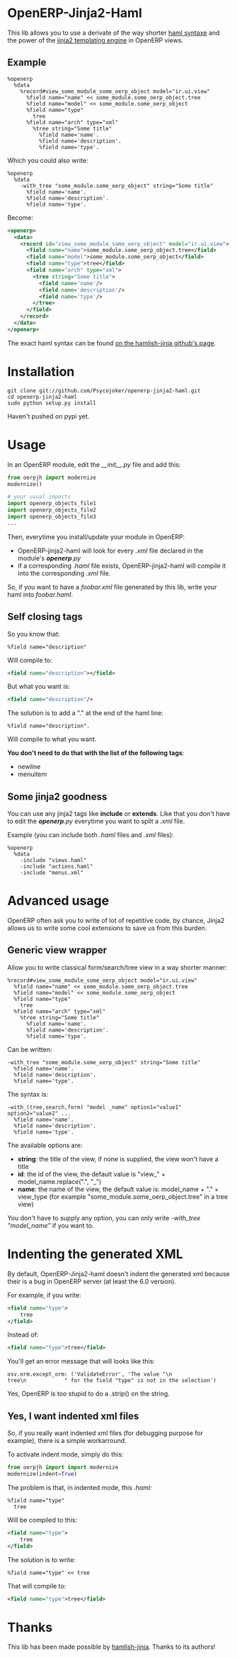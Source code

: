 OpenERP-Jinja2-Haml
===================

This lib allows you to use a derivate of the way shorter [haml
syntaxe](http://haml.info/) and the power of the [jinja2 templating
engine](http://jinja.pocoo.org/docs/) in OpenERP views.

Example
-------

```haml
%openerp
  %data
    %record#view_some_module_some_oerp_object model="ir.ui.view"
      %field name="name" << some_module.some_oerp_object.tree
      %field name="model" << some_module.some_oerp_object
      %field name="type"
        tree
      %field name="arch" type="xml"
        %tree string="Some title"
          %field name='name'.
          %field name='description'.
          %field name='type'.
```

Which you could also write:
```haml
%openerp
  %data
    -with_tree "some_module.some_oerp_object" string="Some title"
      %field name='name'.
      %field name='description'.
      %field name='type'.
```

Become:
```xml
<openerp>
  <data>
    <record id="view_some_module_some_oerp_object" model="ir.ui.view">
      <field name="name">some_module.some_oerp_object.tree</field>
      <field name="model">some_module.some_oerp_object</field>
      <field name="type">tree</field>
      <field name="arch" type="xml">
        <tree string="Some title">
          <field name='name'/>
          <field name='description'/>
          <field name='type'/>
        </tree>
      </field>
    </record>
  </data>
</openerp>
```

The exact haml syntax can be found [on the hamlish-jinja github's page](https://github.com/Pitmairen/hamlish-jinja).

Installation
============

    git clone git://github.com/Psycojoker/openerp-jinja2-haml.git
    cd openerp-jinja2-haml
    sudo python setup.py install

Haven't pushed on pypi yet.

Usage
=====

In an OpenERP module, edit the *\_\_init\_\_.py* file and add this:

```python
from oerpjh import modernize
modernize()

# your usual imports
import openerp_objects_file1
import openerp_objects_file2
import openerp_objects_file3
...
```

Then, everytime you install/update your module in OpenERP:
* OpenERP-jinja2-haml will look for every *.xml* file declared in the module's *__openerp__.py*
* if a corresponding *.haml* file exists, OpenERP-jinja2-haml will compile it into the corresponding *.xml* file.

So, if you want to have a *foobar.xml* file generated by this lib, write your haml into *foobar.haml*.

Self closing tags
-----------------

So you know that:

```haml
%field name="description"
```

Will compile to:
```xml
<field name="description"></field>
```

But what you want is:
```xml
<field name="description"/>
```

The solution is to add a "." at the end of the haml line:

```haml
%field name="description".
```

Will compile to what you want.

**You don't need to do that with the list of the following tags**:

* newline
* menuitem

Some jinja2 goodness
--------------------

You can use any jinja2 tags like **include** or **extends**. Like that you
don't have to edit the *__openerp__.py* everytime you want to split a *.xml*
file.

Example (you can include both *.haml* files and *.xml* files):

```haml
%openerp
  %data
    -include "views.haml"
    -include "actions.haml"
    -include "menus.xml"
```

Advanced usage
==============

OpenERP often ask you to write of lot of repetitive code, by chance, Jinja2
allows us to write some cool extensions to save us from this burden.

Generic view wrapper
--------------------

Allow you to write classical form/search/tree view in a way shorter manner:

```haml
%record#view_some_module_some_oerp_object model="ir.ui.view"
  %field name="name" << some_module.some_oerp_object.tree
  %field name="model" << some_module.some_oerp_object
  %field name="type"
    tree
  %field name="arch" type="xml"
    %tree string="Some title"
      %field name='name'.
      %field name='description'.
      %field name='type'.
```

Can be written:
```haml
-with_tree "some_module.some_oerp_object" string="Some title"
  %field name='name'.
  %field name='description'.
  %field name='type'.
```

The syntax is:
```haml
-with_(tree,search,form) "model _name" option1="value1" option2="value2" ...
  %field name='name'.
  %field name='description'.
  %field name='type'.
```

The available options are:

* **string**: the title of the view, if none is supplied, the view won't have a title
* **id**: the id of the view, the default value is "view_" + model_name.replace(".", "_")
* **name**: the name of the view, the default value is: model_name + "." + view_type (for example "some_module.some_oerp_object.tree" in a tree view)

You don't have to supply any option, you can only write *-with_tree "model_name"* if you want to.

Indenting the generated XML
===========================

By default, OpenERP-Jinja2-haml doesn't indent the generated xml because their
is a bug in OpenERP server (at least the 6.0 version).

For example, if you write:

```xml
<field name="type">
    tree
</field>
```

Instead of:

```xml
<field name="type">tree</field>
```

You'll get an error message that will looks like this:

    osv.orm.except_orm: ('ValidateError', 'The value "\n                tree\n            " for the field "type" is not in the selection')

Yes, OpenERP is too stupid to do a .strip() on the string.

Yes, I want indented xml files
------------------------------

So, if you really want indented xml files (for debugging purpose for example), there is a simple workarround.

To activate indent mode, simply do this:

```python
from oerpjh import import modernize
modernize(indent=True)
```

The problem is that, in indented mode, this *.haml*:

```haml
%field name="type"
  tree
```

Will be compiled to this:

```xml
<field name="type">
    tree
</field>
```

The solution is to write:

```haml
%field name="type" << tree
```

That will compile to:

```xml
<field name="type">tree</field>
```

Thanks
======

This lib has been made possible by
[hamlish-jinja](https://github.com/Pitmairen/hamlish-jinja). Thanks to its
authors!
